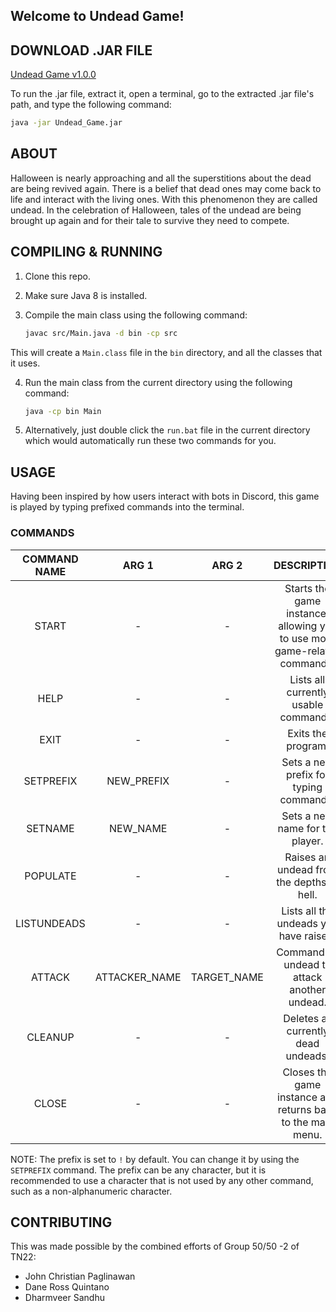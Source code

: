 ## Welcome to Undead Game!

## DOWNLOAD .JAR FILE

[Undead Game v1.0.0](https://filebin.net/archive/jzofr3ozo92g7boc/zip)

To run the .jar file, extract it, open a terminal, go to the extracted .jar file's path, and type the following command:

```bash
java -jar Undead_Game.jar
```

## ABOUT

Halloween is nearly approaching and all the superstitions about the dead are being revived again. There is a belief that dead ones may come back to life and interact with the living ones. With this phenomenon they are called undead. In the celebration of Halloween, tales of the undead are being brought up again and for their tale to survive they need to compete. 

## COMPILING & RUNNING

1. Clone this repo.
2. Make sure Java 8 is installed.
3. Compile the main class using the following command:

    ```bash
    javac src/Main.java -d bin -cp src
    ```

  This will create a `Main.class` file in the `bin` directory, and all the classes that it uses.

4. Run the main class from the current directory using the following command:

    ```bash
    java -cp bin Main
    ```

5. Alternatively, just double click the `run.bat` file in the current directory which would automatically run these two commands for you.

## USAGE

Having been inspired by how users interact with bots in Discord, this game is played by typing prefixed commands into the terminal.

### COMMANDS

| **COMMAND NAME** |   **ARG 1**   |  **ARG 2**  |                              **DESCRIPTION**                              |   **SAMPLE USAGE**  |
|:----------------:|:-------------:|:-----------:|:-------------------------------------------------------------------------:|:-------------------:|
|       START      |       -       |      -      | Starts the game instance, allowing you to use more game-related commands. |       `!start`      |
|       HELP       |       -       |      -      |                    Lists all currently usable commands.                   |       `!help`       |
|       EXIT       |       -       |      -      |                             Exits the program.                            |       `!exit`       |
|     SETPREFIX    |   NEW_PREFIX  |      -      |                   Sets a new prefix for typing commands.                  |    `!setprefix >`   |
|      SETNAME     |    NEW_NAME   |      -      |                      Sets a new name for the player.                      |   `!setname Marcy`  |
|     POPULATE     |       -       |      -      |                 Raises an undead from the depths of hell.                 |     `!populate`     |
|    LISTUNDEADS   |       -       |      -      |                   Lists all the undeads you have raised.                  |    `!listundeads`   |
|      ATTACK      | ATTACKER_NAME | TARGET_NAME |                Command an undead to attack another undead.                | `!attack Finn Lich` |
|      CLEANUP     |       -       |      -      |                    Deletes all currently dead undeads.                    |      `!cleanup`     |
|       CLOSE      |       -       |      -      |        Closes the game instance and returns back to the main menu.        |       `!close`      |

NOTE: The prefix is set to `!` by default. You can change it by using the `SETPREFIX` command. The prefix can be any character, but it is recommended to use a character that is not used by any other command, such as a non-alphanumeric character.

## CONTRIBUTING

This was made possible by the combined efforts of Group 50/50 -2 of TN22:

- John Christian Paglinawan
- Dane Ross Quintano
- Dharmveer Sandhu
